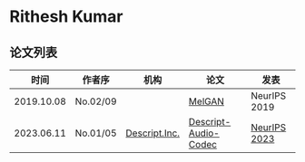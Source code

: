 # Rithesh Kumar

## 论文列表

| 时间 | 作者序 | 机构 | 论文 | 发表 |
|:-:|:-:|---|---|---|
| 2019.10.08 | No.02/09 | | [MelGAN](../Models/TTS3_Vocoder/2019.10.08_MelGAN.md) | NeurIPS 2019 |
| 2023.06.11 | No.01/05 | [Descript.Inc.](../Institutions/Descript.Inc.md) | [Descript-Audio-Codec](../Models/Speech_Neural_Codec/2023.06.11_Descript-Audio-Codec.md) | [NeurIPS 2023](../Publications/NeurIPS.md) |

